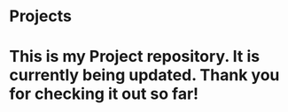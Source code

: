 # Projects
# This is my Project repository. It is currently being updated. Thank you for checking it out so far!
